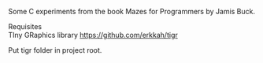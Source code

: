 Some C experiments from the book Mazes for Programmers by Jamis Buck.

Requisites  
TIny GRaphics library 
https://github.com/erkkah/tigr  

Put tigr folder in project root.
